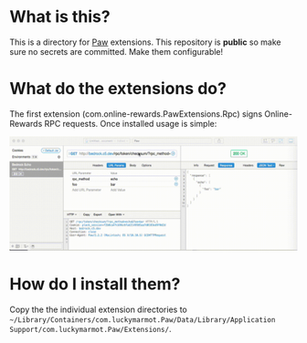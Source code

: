 # What is this?

This is a directory for [Paw](https://luckymarmot.com/paw/) extensions. This repository is __public__ so make sure no secrets are committed. Make them configurable!

# What do the extensions do?

The first extension (com.online-rewards.PawExtensions.Rpc) signs Online-Rewards RPC requests. Once installed usage is simple:

![com.online-rewards.PawExtensions.Rpc usage](com.online-rewards.PawExtensions.Rpc/usage.gif)

# How do I install them?
Copy the the individual extension directories to `~/Library/Containers/com.luckymarmot.Paw/Data/Library/Application Support/com.luckymarmot.Paw/Extensions/`.